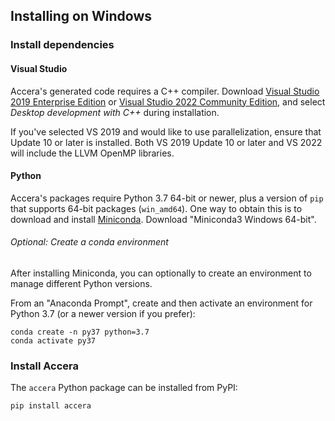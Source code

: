 [//]: # (Project: Accera)

## Installing on Windows

### Install dependencies

#### Visual Studio

Accera's generated code requires a C++ compiler. Download [Visual Studio 2019 Enterprise Edition](https://my.visualstudio.com/Downloads?q=Visual%20Studio%202019) or [Visual Studio 2022 Community Edition](https://visualstudio.microsoft.com/vs/), and select *Desktop development with C++* during installation. 

If you've selected VS 2019 and would like to use parallelization, ensure that Update 10 or later is installed. Both VS 2019 Update 10 or later and VS 2022 will include the LLVM OpenMP libraries.

#### Python

Accera's packages require Python 3.7 64-bit or newer, plus a version of `pip` that supports 64-bit packages (`win_amd64`). One way to obtain this is to download and install [Miniconda](https://docs.conda.io/en/latest/miniconda.html). Download "Miniconda3 Windows 64-bit".


###### Optional: Create a conda environment
After installing Miniconda, you can optionally to create an environment to manage different Python versions.

From an "Anaconda Prompt", create and then activate an environment for Python 3.7 (or a newer version if you prefer):

```shell
conda create -n py37 python=3.7
conda activate py37
```

### Install Accera

The `accera` Python package can be installed from PyPI:

```shell
pip install accera
```
